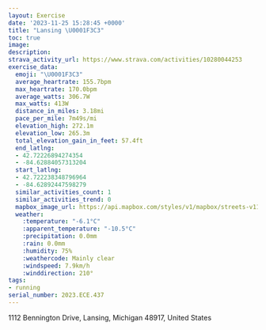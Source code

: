```yaml
---
layout: Exercise
date: '2023-11-25 15:28:45 +0000'
title: "Lansing \U0001F3C3"
toc: true
image:
description:
strava_activity_url: https://www.strava.com/activities/10280044253
exercise_data:
  emoji: "\U0001F3C3"
  average_heartrate: 155.7bpm
  max_heartrate: 170.0bpm
  average_watts: 306.7W
  max_watts: 413W
  distance_in_miles: 3.18mi
  pace_per_mile: 7m49s/mi
  elevation_high: 272.1m
  elevation_low: 265.3m
  total_elevation_gain_in_feet: 57.4ft
  end_latlng:
  - 42.72226894274354
  - -84.62884057313204
  start_latlng:
  - 42.722238348796964
  - -84.62892447598279
  similar_activities_count: 1
  similar_activities_trend: 0
  mapbox_image_url: https://api.mapbox.com/styles/v1/mapbox/streets-v11/static/path-5+787af2-1.0(czvcGv%7DocOt%40Ca%40C%7BEBc%40%40_%40F%5DN_%40VkApAyAhAIPAJFZj%40p%40p%40h%40rAz%40z%40%5El%40RvBTj%40DD%40FJ%40%5CIjDITU%40eAMgAGu%40UmBs%40OCOJEHMl%40IPKFQDMJIZ%40xBAPDl%40HRFDTD%5EEnA%3Fz%40BhAARDj%40TFADI%40ICOQMK%3Fk%40JeABg%40DMPEd%40BlBB%5CCf%40DT%5Eb%40BTB%60AHZLRLNTHPB%5EARENIFIHY%40Q%3Fk%40EWKQUOSKSGk%40C_%40Be%40AKBMLWj%40MR%5BR%5DHcDOwBOgAU%5DOuAkAGIESFQXc%40f%40kAV%5Dn%40c%40JERClA%40%5CDLCtB%3FPANIp%40FdA%40%5BE_BEKAGGCG%3FOFs%40%40_BAe%40EKQKIAwACSCUISMe%40m%40i%40g%40%5Be%40QOSMg%40MKGEK%3FOFiEC%7B%40B%7D%40He%40Xo%40XY%5EO~%40EfAUpA%5Dh%40EPJh%40f%40x%40h%40%60A%60AhAr%40%7C%40%5Cp%40Pt%40JdB%40h%40%3FBAMEiCE),pin-s-s+e5b22e(-84.62828,42.7205),pin-s-f+89ae00(-84.62943000000008,42.720980000000004)/auto/800x800?access_token=pk.eyJ1Ijoiam9zaGJlY2ttYW4iLCJhIjoiY205eWR2aDd1MWZ6djJrbXc4a3M0bWZleiJ9.XiG9OWkNcZk2QzjJbxLB4A
  weather:
    :temperature: "-6.1°C"
    :apparent_temperature: "-10.5°C"
    :precipitation: 0.0mm
    :rain: 0.0mm
    :humidity: 75%
    :weathercode: Mainly clear
    :windspeed: 7.9km/h
    :winddirection: 210°
tags:
- running
serial_number: 2023.ECE.437
---
```

1112 Bennington Drive, Lansing, Michigan 48917, United States
